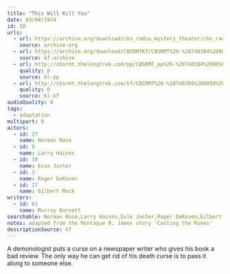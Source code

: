 ```yaml
---
title: "This Will Kill You"
date: 03/04/1974
id: 50
urls: 
  - url: https://archive.org/download/cbs_radio_mystery_theater/cbs_radio_mystery_theater-0001-0050.zip/cbs_radio_mystery_theater-0001-0050%2Fcbsrmt_0050_this_will_kill_you.mp3
    source: archive-org
  - url: https://archive.org/download/CBSRMTKf/CBSRMT%20-%20740304%200050%20This%20Will%20Kill%20You_kf.mp3
    source: kf-archive
  - url: http://cbsrmt.thelongtrek.com/pp/CBSRMT_pp%20-%20740304%200050%20This%20Will%20Kill%20You.mp3
    quality: 0
    source: kl-pp
  - url: http://cbsrmt.thelongtrek.com/kf/CBSRMT%20-%20740304%200050%20This%20Will%20Kill%20You_kf.mp3
    quality: 0
    source: kl-kf
audioQuality: 0
tags: 
  - adaptation
multipart: 0
actors:  
  - id: 27
    name: Norman Rose  
  - id: 9
    name: Larry Haines  
  - id: 10
    name: Evie Juster  
  - id: 3
    name: Roger DeKoven  
  - id: 17
    name: Gilbert Mack
writers:  
  - id: 61
    name: Murray Burnett
searchable: Norman Rose,Larry Haines,Evie Juster,Roger DeKoven,Gilbert Mack Murray Burnett
notes: adapted from the Montague R. James story 'Casting the Runes'
descriptionSource: kf
---
```

A demonologist puts a curse on a newspaper writer who gives his book a bad review. The only way he can get rid of his death curse is to pass it along to someone else.